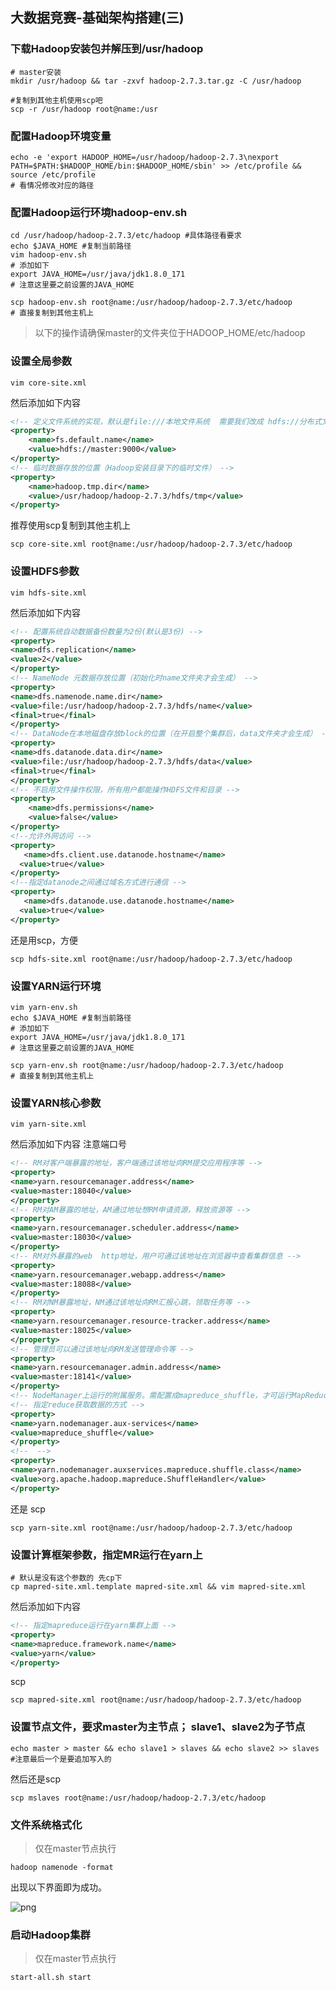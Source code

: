 ## 大数据竞赛-基础架构搭建(三)



### 下载Hadoop安装包并解压到/usr/hadoop


```shell
# master安装
mkdir /usr/hadoop && tar -zxvf hadoop-2.7.3.tar.gz -C /usr/hadoop

#复制到其他主机使用scp吧
scp -r /usr/hadoop root@name:/usr
```



### 配置Hadoop环境变量

```shell
echo -e 'export HADOOP_HOME=/usr/hadoop/hadoop-2.7.3\nexport PATH=$PATH:$HADOOP_HOME/bin:$HADOOP_HOME/sbin' >> /etc/profile && source /etc/profile
# 看情况修改对应的路径
```



### 配置Hadoop运行环境hadoop-env.sh

```shell
cd /usr/hadoop/hadoop-2.7.3/etc/hadoop #具体路径看要求
echo $JAVA_HOME #复制当前路径
vim hadoop-env.sh
# 添加如下
export JAVA_HOME=/usr/java/jdk1.8.0_171
# 注意这里要之前设置的JAVA_HOME

scp hadoop-env.sh root@name:/usr/hadoop/hadoop-2.7.3/etc/hadoop
# 直接复制到其他主机上

```

> 以下的操作请确保master的文件夹位于HADOOP_HOME/etc/hadoop

### 设置全局参数

```shell
vim core-site.xml
```

然后添加如下内容

```xml
<!-- 定义文件系统的实现，默认是file:///本地文件系统  需要我们改成 hdfs://分布式文件存储系统   -->
<property>
	<name>fs.default.name</name>
	<value>hdfs://master:9000</value>
</property>
<!-- 临时数据存放的位置（Hadoop安装目录下的临时文件） -->
<property>
	<name>hadoop.tmp.dir</name>
	<value>/usr/hadoop/hadoop-2.7.3/hdfs/tmp</value>
</property>
```

推荐使用scp复制到其他主机上

```shell
scp core-site.xml root@name:/usr/hadoop/hadoop-2.7.3/etc/hadoop
```



### 设置HDFS参数

```shell
vim hdfs-site.xml
```

然后添加如下内容

```xml
<!-- 配置系统自动数据备份数量为2份(默认是3份) -->
<property>
<name>dfs.replication</name>
<value>2</value>
</property>
<!-- NameNode 元数据存放位置（初始化时name文件夹才会生成） -->
<property>
<name>dfs.namenode.name.dir</name>
<value>file:/usr/hadoop/hadoop-2.7.3/hdfs/name</value>
<final>true</final>
</property>
<!-- DataNode在本地磁盘存放block的位置（在开启整个集群后，data文件夹才会生成） -->
<property>
<name>dfs.datanode.data.dir</name>
<value>file:/usr/hadoop/hadoop-2.7.3/hdfs/data</value>
<final>true</final>
</property>
<!-- 不启用文件操作权限，所有用户都能操作HDFS文件和目录 -->
<property>
	<name>dfs.permissions</name>
	<value>false</value>
</property>
<!--允许外网访问 -->
<property>
   <name>dfs.client.use.datanode.hostname</name>
  <value>true</value>
</property>
<!--指定datanode之间通过域名方式进行通信 -->
<property>
   <name>dfs.datanode.use.datanode.hostname</name>
  <value>true</value>
</property>
```

还是用scp，方便

```shell
scp hdfs-site.xml root@name:/usr/hadoop/hadoop-2.7.3/etc/hadoop
```



### 设置YARN运行环境

```shell
vim yarn-env.sh
echo $JAVA_HOME #复制当前路径
# 添加如下
export JAVA_HOME=/usr/java/jdk1.8.0_171
# 注意这里要之前设置的JAVA_HOME

scp yarn-env.sh root@name:/usr/hadoop/hadoop-2.7.3/etc/hadoop
# 直接复制到其他主机上
```



### 设置YARN核心参数

```shell
vim yarn-site.xml
```

然后添加如下内容 注意端口号

```xml
<!-- RM对客户端暴露的地址，客户端通过该地址向RM提交应用程序等 -->
<property>
<name>yarn.resourcemanager.address</name>
<value>master:18040</value>
</property>
<!-- RM对AM暴露的地址，AM通过地址想RM申请资源，释放资源等 -->
<property>
<name>yarn.resourcemanager.scheduler.address</name>
<value>master:18030</value>
</property>
<!-- RM对外暴露的web  http地址，用户可通过该地址在浏览器中查看集群信息 -->
<property>
<name>yarn.resourcemanager.webapp.address</name>
<value>master:18088</value>
</property>
<!-- RM对NM暴露地址，NM通过该地址向RM汇报心跳，领取任务等 -->
<property>
<name>yarn.resourcemanager.resource-tracker.address</name>
<value>master:18025</value>
</property>
<!-- 管理员可以通过该地址向RM发送管理命令等 -->
<property>
<name>yarn.resourcemanager.admin.address</name>
<value>master:18141</value>
</property>
<!-- NodeManager上运行的附属服务。需配置成mapreduce_shuffle，才可运行MapReduce程序 -->
<!-- 指定reduce获取数据的方式 -->
<property>
<name>yarn.nodemanager.aux-services</name>
<value>mapreduce_shuffle</value>
</property>
<!--  -->
<property>
<name>yarn.nodemanager.auxservices.mapreduce.shuffle.class</name>
<value>org.apache.hadoop.mapreduce.ShuffleHandler</value>
</property>

```

还是 scp

```shell
scp yarn-site.xml root@name:/usr/hadoop/hadoop-2.7.3/etc/hadoop
```



### 设置计算框架参数，指定MR运行在yarn上

```shell
# 默认是没有这个参数的 先cp下
cp mapred-site.xml.template mapred-site.xml && vim mapred-site.xml
```

然后添加如下内容

```xml
<!-- 指定mapreduce运行在yarn集群上面 -->
<property>
<name>mapreduce.framework.name</name>
<value>yarn</value>
</property>
```

scp

```ssh
scp mapred-site.xml root@name:/usr/hadoop/hadoop-2.7.3/etc/hadoop
```



###  设置节点文件，要求master为主节点； slave1、slave2为子节点

```shell
echo master > master && echo slave1 > slaves && echo slave2 >> slaves #注意最后一个是要追加写入的
```

然后还是scp

```shell
scp mslaves root@name:/usr/hadoop/hadoop-2.7.3/etc/hadoop
```

### 文件系统格式化

> 仅在master节点执行

```shell
hadoop namenode -format
```

出现以下界面即为成功。

![png](https://img-blog.csdnimg.cn/20210902193823669.png?x-oss-process=image/watermark,type_ZHJvaWRzYW5zZmFsbGJhY2s,shadow_50,text_Q1NETiBAcXFfNTMzODMzNDk=,size_20,color_FFFFFF,t_70,g_se,x_16)



### 启动Hadoop集群

> 仅在master节点执行

```shell
start-all.sh start
```

